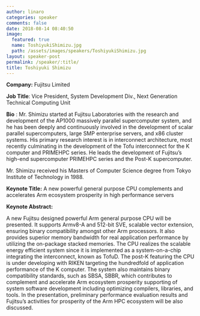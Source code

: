 ```yaml
---
author: linaro
categories: speaker
comments: false
date: 2018-08-14 08:40:50
image:
  featured: true
  name: ToshiyukiShimizu.jpg
  path: /assets/images/speakers/ToshiyukiShimizu.jpg
layout: speaker-post
permalink: /speaker/:title/
title: Toshiyuki Shimizu
---
```

**Company:** Fujitsu Limited

**Job Title**: Vice President, System Development Div., Next Generation Technical Computing Unit

**Bio** :
Mr. Shimizu started at Fujitsu Laboratories with the research and development of the AP1000
massively parallel supercomputer system, and he has been deeply and continuously involved in the
development of scalar parallel supercomputers, large SMP enterprise servers, and x86 cluster
systems. His primary research interest is in interconnect architecture, most recently culminating in
the development of the Tofu interconnect for the K computer and PRIMEHPC series.
He leads the development of Fujitsu’s high-end supercomputer PRIMEHPC series and the Post-K
supercomputer.

Mr. Shimizu received his Masters of Computer Science degree from Tokyo Institute of Technology in
1988.

**Keynote Title:** A new powerful general purpose CPU complements and accelerates Arm ecosystem prosperity in high performance servers

**Keynote Abstract:** 

A new Fujitsu designed powerful Arm general purpose CPU will be presented. It supports Armv8-A
and 512-bit SVE, scalable vector extension, ensuring binary compatibility amongst other Arm
processors. It also provides superior memory bandwidth for real application performance by utilizing
the on-package stacked memories. The CPU realizes the scalable energy efficient system since it is
implemented as a system-on-a-chip integrating the interconnect, known as TofuD. The post-K
featuring the CPU is under developing with RIKEN targeting the hundredfold of application
performance of the K computer. The system also maintains binary compatibility standards, such as
SBSA, SBBR, which contributes to complement and accelerate Arm ecosystem prosperity supporting
of system software development including optimizing compilers, libraries, and tools. In the
presentation, preliminary performance evaluation results and Fujitsu’s activities for prosperity of the
Arm HPC ecosystem will be also discussed.
